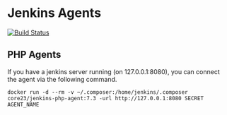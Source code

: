 Jenkins Agents
==============

[![Build Status](http://img.shields.io/travis/core23/jenkins-docker-agents.svg)](https://travis-ci.org/core23/jenkins-docker-agents-php)

PHP Agents
----------

If you have a jenkins server running (on 127.0.0.1:8080), you can connect the agent via the following command.

```
docker run -d --rm -v ~/.composer:/home/jenkins/.composer core23/jenkins-php-agent:7.3 -url http://127.0.0.1:8080 SECRET AGENT_NAME
```

